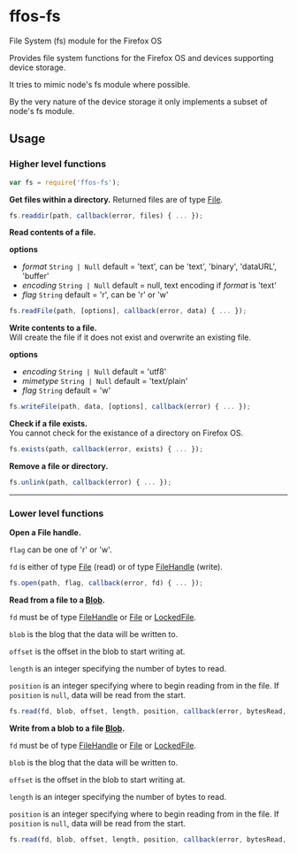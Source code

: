 ffos-fs
=======

File System (fs) module for the Firefox OS

Provides file system functions for the Firefox OS and devices supporting device storage.

It tries to mimic node's fs module where possible.

By the very nature of the device storage it only implements a subset of node's fs module.

Usage
-----

### Higher level functions

```javascript
var fs = require('ffos-fs');
```

**Get files within a directory.**
Returned files are of type [File](https://developer.mozilla.org/en-US/docs/Web/API/File).

```javascript
fs.readdir(path, callback(error, files) { ... });
```

**Read contents of a file.**

**options**

- _format_ ```String | Null``` default = 'text', can be 'text', 'binary', 'dataURL', 'buffer'
- _encoding_ ```String | Null``` default = null, text encoding if _format_ is 'text'
- _flag_ ```String``` default = 'r', can be 'r' or 'w'

```javascript
fs.readFile(path, [options], callback(error, data) { ... });
```

**Write contents to a file.**   
Will create the file if it does not exist and overwrite an existing file.

**options**

- _encoding_ ```String | Null``` default = 'utf8'
- _mimetype_ ```String | Null``` default = 'text/plain'
- _flag_ ```String``` default = 'w'

```javascript
fs.writeFile(path, data, [options], callback(error) { ... });
```

**Check if a file exists.**   
You cannot check for the existance of a directory on Firefox OS.

```javascript
fs.exists(path, callback(error, exists) { ... });
```

**Remove a file or directory.**

```javascript
fs.unlink(path, callback(error) { ... });
```

----------------------------

### Lower level functions

**Open a File handle.**

```flag``` can be one of 'r' or 'w'.

```fd``` is either of type [File](https://developer.mozilla.org/en-US/docs/Web/API/File) (read)
or of type [FileHandle](https://developer.mozilla.org/en-US/docs/Web/API/FileHandle) (write).

```javascript
fs.open(path, flag, callback(error, fd) { ... });
```

**Read from a file to a [Blob](https://developer.mozilla.org/en-US/docs/Web/API/Blob).**

```fd``` must be of type [FileHandle](https://developer.mozilla.org/en-US/docs/Web/API/FileHandle) or [File](https://developer.mozilla.org/en-US/docs/Web/API/File) or [LockedFile](https://developer.mozilla.org/en-US/docs/Web/API/LockedFile.write).

```blob``` is the blog that the data will be written to.

```offset``` is the offset in the blob to start writing at.

```length``` is an integer specifying the number of bytes to read.

```position``` is an integer specifying where to begin reading from in the file.
If ```position``` is ```null```, data will be read from the start.

```javascript
fs.read(fd, blob, offset, length, position, callback(error, bytesRead, blob) { ... });
```

**Write from a blob to a file [Blob](https://developer.mozilla.org/en-US/docs/Web/API/Blob).**

```fd``` must be of type [FileHandle](https://developer.mozilla.org/en-US/docs/Web/API/FileHandle) or [File](https://developer.mozilla.org/en-US/docs/Web/API/File) or [LockedFile](https://developer.mozilla.org/en-US/docs/Web/API/LockedFile.write).

```blob``` is the blog that the data will be written to.

```offset``` is the offset in the blob to start writing at.

```length``` is an integer specifying the number of bytes to read.

```position``` is an integer specifying where to begin reading from in the file.
If ```position``` is ```null```, data will be read from the start.

```javascript
fs.read(fd, blob, offset, length, position, callback(error, bytesRead, blob) { ... });
```


